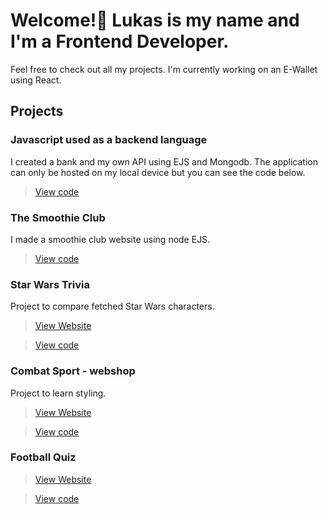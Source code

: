 # Welcome!👋 Lukas is my name and I'm a Frontend Developer.
Feel free to check out all my projects. I'm currently working on an E-Wallet using React.

## Projects

### Javascript used as a backend language

I created a bank and my own API using EJS and Mongodb. The application can only be hosted on my local device but you can see the code below.

> [View code](https://github.com/L-Ribbestad/bank-app)

### The Smoothie Club

I made a smoothie club website using node EJS.

> [View code](https://github.com/L-Ribbestad/smoothie-club)

### Star Wars Trivia 
Project to compare fetched Star Wars characters.

>[View Website]()

> [View code]()

### Combat Sport - webshop
Project to learn styling. 

>[View Website](https://l-ribbestad.github.io/Hemsida-Projekt/index.html)

> [View code](https://github.com/L-Ribbestad/Hemsida-Projekt)

### Football Quiz

>[View Website]()

> [View code]()
